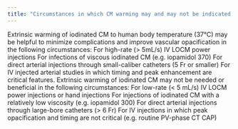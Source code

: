 ```yaml
---
title: "Circumstances in which CM warming may and may not be indicated:"
---
```

Extrinsic warming of iodinated CM to human body temperature (37&#8451;) may be helpful to minimize complications and improve vascular opacification in the following circumstances:
For high-rate (&gt; 5mL/s) IV LOCM power injections
For infections of viscous iodinated CM (e.g. iopamidol 370)
For direct arterial injections through small-caliber catheters (5 Fr or smaller)
For IV injected arterial studies in which timing and peak enhancement are critical features.
Extrinsic warming of iodinated CM may not be needed or beneficial in the following circumstances:
For low-rate (&lt; 5 mL/s) IV LOCM power injections or hand injections
For injections of iodinated CM with a relatively low viscosity (e.g. iopamidol 300)
For direct arterial injections through large-bore catheters (&gt; 6 Fr)
For IV injections in which peak opacification and timing are not critical (e.g. routine PV-phase CT CAP)

